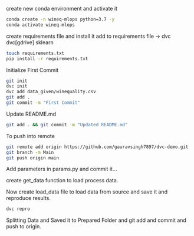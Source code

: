 
create new conda environment and activate it

```bash
conda create -n wineq-mlops python=3.7 -y
conda activate wineq-mlops
```

create requirements file and install it
add to requirements file -> 
dvc
dvc[gdrive]
sklearn

```bash
touch requirements.txt
pip install -r requirements.txt
```

Initialize First Commit

```bash
git init
dvc init
dvc add data_given/winequality.csv
git add .
git commit -m "First Commit"
```

Update README.md
```bash
git add . && git commit -m "Updated README.md"
```

To push into remote

```bash
git remote add origin https://github.com/gauravsingh7897/dvc-demo.git
git branch -m Main
git push origin main
```

Add parameters in params.py and commit it...

create get_data function to load process data.

Now create load_data file to load data from source and save it and reproduce results.

```bash
dvc repro
```

Splitting Data and Saved it to Prepared Folder and git add and commit and push to origin.